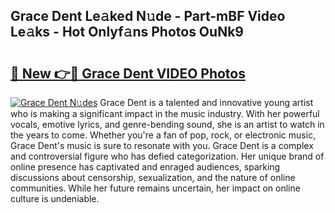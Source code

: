 ## Grace Dent Le𝚊ked N𝚞de - Part-mBF Video Le𝚊ks - Hot Onlyf𝚊ns Photos OuNk9

# <h2><a href="http://ab90565.deff.icu/?id=Grace+Dent">🔗 New 👉🔴 Grace Dent VIDEO Photos</a></h2>

[![Grace Dent N𝚞des](https://i.imgur.com/rIISA9y.gif)](http://ab90565.deff.icu/?id=Grace+Dent)
Grace Dent is a talented and innovative young artist who is making a significant impact in the music industry. With her powerful vocals, emotive lyrics, and genre-bending sound, she is an artist to watch in the years to come. Whether you're a fan of pop, rock, or electronic music, Grace Dent's music is sure to resonate with you. Grace Dent is a complex and controversial figure who has defied categorization. Her unique brand of online presence has captivated and enraged audiences, sparking discussions about censorship, sexualization, and the nature of online communities. While her future remains uncertain, her impact on online culture is undeniable.
